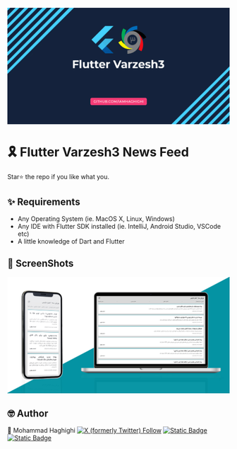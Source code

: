 ![banner](assets/images/banner.jpg)
# 🎗️ Flutter Varzesh3 News Feed

Star⭐ the repo if you like what you.

## ✨ Requirements
* Any Operating System (ie. MacOS X, Linux, Windows)
* Any IDE with Flutter SDK installed (ie. IntelliJ, Android Studio, VSCode etc)
* A little knowledge of Dart and Flutter


## 📸 ScreenShots
![presentation](assets/images/present.jpg)

## 🤓 Author
🌴 Mohammad Haghighi [![X (formerly Twitter) Follow](https://img.shields.io/twitter/follow/iamhaghighi?label=@iamhaghighi)](https://twitter.com/iamhaghighi)
[![Static Badge](https://img.shields.io/badge/%20%40mhmd.haghighi-d62976?logo=Instagram&logoColor=white)](https://instagram.com/mhmd.haghighi)
[![Static Badge](https://img.shields.io/badge/%20%40iamhaghighi-0088cc?logo=Telegram&logoColor=white)](https://t.me/iamhaghighi)